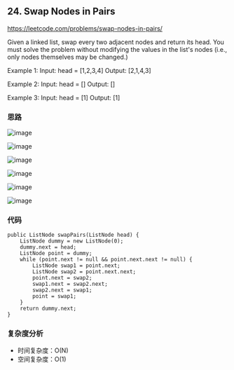 ## 24. Swap Nodes in Pairs
https://leetcode.com/problems/swap-nodes-in-pairs/


Given a linked list, swap every two adjacent nodes and return its head. You must solve the problem without modifying the values in the list's nodes (i.e., only nodes themselves may be changed.)

Example 1:
Input: head = [1,2,3,4]
Output: [2,1,4,3]

Example 2:
Input: head = []
Output: []

Example 3:
Input: head = [1]
Output: [1]
 

### 思路
![image](https://user-images.githubusercontent.com/72943186/133740583-964d3c50-95a0-4e4e-817b-7a34982cb328.png)

![image](https://user-images.githubusercontent.com/72943186/133740619-739582ff-202f-4d38-a47c-395190e80b7e.png)

![image](https://user-images.githubusercontent.com/72943186/133740642-b7e17260-ae70-4c36-b6c8-57534ecbf6a6.png)

![image](https://user-images.githubusercontent.com/72943186/133740657-ebe7e44f-d7c8-42d9-a5da-13287b9ca7fc.png)

![image](https://user-images.githubusercontent.com/72943186/133740672-8c9cdcca-28d5-4246-b554-534ac7389e96.png)

![image](https://user-images.githubusercontent.com/72943186/133740687-e190b5dc-62ac-455e-af19-81ba25d387a8.png)


### 代码
```
public ListNode swapPairs(ListNode head) {
    ListNode dummy = new ListNode(0);
    dummy.next = head;
    ListNode point = dummy;
    while (point.next != null && point.next.next != null) { 
        ListNode swap1 = point.next;
        ListNode swap2 = point.next.next;
        point.next = swap2;
        swap1.next = swap2.next;
        swap2.next = swap1;
        point = swap1;
    }
    return dummy.next;
}
```

### 复杂度分析
- 时间复杂度：O(N)
- 空间复杂度：O(1)
